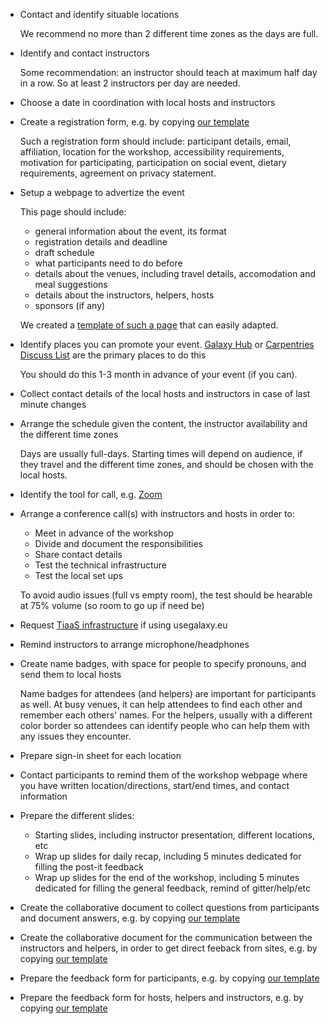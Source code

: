 - Contact and identify situable locations

    We recommend no more than 2 different time zones as the days are full.

- Identify and contact instructors

    Some recommendation: an instructor should teach at maximum half day in a row. So at least 2 instructors per day are needed.

- Choose a date in coordination with local hosts and instructors
- Create a registration form, e.g. by copying [our template](https://docs.google.com/forms/d/1mWl34vyXyhO-M9rwrrF0I-Kb2clSW0QHOiFTauweWv8)

    Such a registration form should include: participant details, email, affiliation, location for the workshop, accessibility requirements, motivation for participating, participation on social event, dietary requirements, agreement on privacy statement.

- Setup a webpage to advertize the event

    This page should include:
    - general information about the event, its format
    - registration details and deadline
    - draft schedule
    - what participants need to do before
    - details about the venues, including travel details, accomodation and meal suggestions
    - details about the instructors, helpers, hosts
    - sponsors (if any)
  
    We created a [template of such a page](https://github.com/galaxy-carpentries/workshop-template) that can easily adapted.

- Identify places you can promote your event. [Galaxy Hub](https://github.com/galaxyproject/galaxy-hub) or [Carpentries Discuss List](https://carpentries.topicbox.com/groups/discuss) are the primary places to do this

    You should do this 1-3 month in advance of your event (if you can).

- Collect contact details of the local hosts and instructors in case of last minute changes

- Arrange the schedule given the content, the instructor availability and the different time zones

    Days are usually full-days. Starting times will depend on audience, if they travel and the different time zones, and should be chosen with the local hosts. 

- Identify the tool for call, e.g. [Zoom](https://zoom.us/)

- Arrange a conference call(s) with instructors and hosts in order to:
    - Meet in advance of the workshop
    - Divide and document the responsibilities
    - Share contact details
    - Test the technical infrastructure
    - Test the local set ups

    To avoid audio issues (full vs empty room), the test should be hearable at 75% volume (so room to go up if need be)

- Request [TiaaS infrastructure](https://galaxyproject.eu/tiaas) if using usegalaxy.eu
- Remind instructors to arrange microphone/headphones
- Create name badges, with space for people to specify pronouns, and send them to local hosts
  
    Name badges for attendees (and helpers) are important for participants as well. At busy venues, it can help attendees to find each other and remember each others' names. For the helpers, usually with a different color border so attendees can identify people who can help them with any issues they encounter.

- Prepare sign-in sheet for each location
- Contact participants to remind them of the workshop webpage where you have written location/directions, start/end times, and contact information
- Prepare the different slides:
    - Starting slides, including instructor presentation, different locations, etc
    - Wrap up slides for daily recap, including 5 minutes dedicated for filling the post-it feedback
    - Wrap up slides for the end of the workshop, including 5 minutes dedicated for filling the general feedback, remind of gitter/help/etc
- Create the collaborative document to collect questions from participants and document answers, e.g. by copying [our template](https://drive.google.com/open?id=1tN247JWpkpPl7FvEN9gsBcmVlZfRF_B0gnEWb5L3tMc)
- Create the collaborative document for the communication between the instructors and helpers, in order to get direct feeback from sites, e.g. by copying [our template](https://docs.google.com/document/d/1X8V_frzVd5N87zaZ7PDCvtSZozaj8XnrYj9K6Ux9i_0/edit?usp=sharing)
- Prepare the feedback form for participants, e.g. by copying [our template]()
- Prepare the feedback form for hosts, helpers and instructors, e.g. by copying [our template]()
